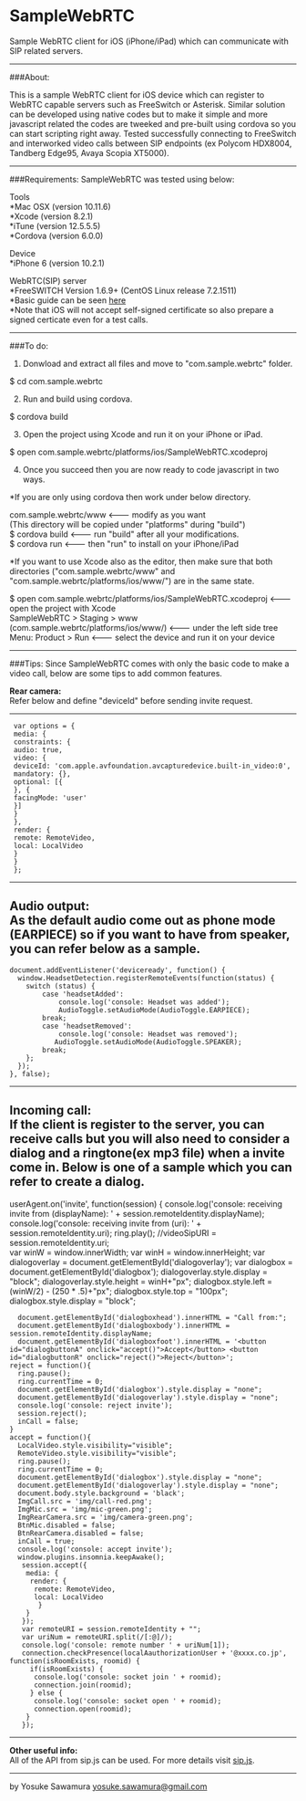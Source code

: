 # SampleWebRTC
Sample WebRTC client for iOS (iPhone/iPad) which can communicate with SIP related servers.

----------------------------------------------------

###About:

This is a sample WebRTC client for iOS device which can register to WebRTC capable servers such as FreeSwitch or Asterisk.
Similar solution can be developed using native codes but to make it simple and more javascript related the codes are tweeked and pre-built using cordova so you can start scripting right away.
Tested successfully connecting to FreeSwitch and interworked video calls between SIP endpoints (ex Polycom HDX8004, Tandberg Edge95, Avaya Scopia XT5000).

----------------------------------------------------
###Requirements:
SampleWebRTC was tested using below:

Tools<br>
 *Mac OSX (version 10.11.6)<br>
 *Xcode (version 8.2.1)<br>
 *iTune (version 12.5.5.5)<br>
 *Cordova (version 6.0.0)<br>

Device<br>
 *iPhone 6 (version 10.2.1)<br>

WebRTC(SIP) server<br>
 *FreeSWITCH Version 1.6.9+ (CentOS Linux release 7.2.1511)<br>
 *Basic guide can be seen <a href="https://freeswitch.org/confluence/display/FREESWITCH/WebRTC">here</a><br>
 *Note that iOS will not accept self-signed certificate so also prepare a signed certicate even for a test calls. 
 
----------------------------------------------------
###To do:
1. Donwload and extract all files and move to "com.sample.webrtc" folder.

 $ cd com.sample.webrtc

2. Run and build using cordova.

 $ cordova build

3. Open the project using Xcode and run it on your iPhone or iPad.

 $ open com.sample.webrtc/platforms/ios/SampleWebRTC.xcodeproj

4. Once you succeed then you are now ready to code javascript in two ways. 

 *If you are only using cordova then work under below directory.

 com.sample.webrtc/www     <--- modify as you want<br>
                           (This directory will be copied under "platforms" during "build")<br>
 $ cordova build           <--- run "build" after all your modifications. <br>
 $ cordova run             <--- then "run" to install on your iPhone/iPad <br>

 *If you want to use Xcode also as the editor, then make sure that both directories ("com.sample.webrtc/www" and "com.sample.webrtc/platforms/ios/www/") are in the same state.

 $ open com.sample.webrtc/platforms/ios/SampleWebRTC.xcodeproj       <--- open the project with Xcode<br>
 SampleWebRTC > Staging > www (com.sample.webrtc/platforms/ios/www/) <--- under the left side tree<br>
 Menu: Product > Run                                                 <--- select the device and run it on your device <br>

----------------------------------------------------

###Tips:
Since SampleWebRTC comes with only the basic code to make a video call, below are some tips to add common features.


<b>Rear camera:</b><br>
 Refer below and define "deviceId" before sending invite request. 

 -------------
     var options = {
     media: {
     constraints: {
     audio: true,
     video: {
     deviceId: 'com.apple.avfoundation.avcapturedevice.built-in_video:0',
     mandatory: {},
     optional: [{
     }, {
     facingMode: 'user'
     }]
     }
     },
     render: {
     remote: RemoteVideo,
     local: LocalVideo
     }
     }
     };
 -------------

<b>Audio output:</b><br>
 As the default audio come out as phone mode (EARPIECE) so if you want to have from speaker, you can refer below as a sample. 
 -------------
    document.addEventListener('deviceready', function() {
      window.HeadsetDetection.registerRemoteEvents(function(status) {
        switch (status) {
            case 'headsetAdded':
                console.log('console: Headset was added');
                AudioToggle.setAudioMode(AudioToggle.EARPIECE);
            break;
            case 'headsetRemoved':
                console.log('console: Headset was removed');
               AudioToggle.setAudioMode(AudioToggle.SPEAKER);
            break;
        };
      });
    }, false);
 -------------

<b>Incoming call:</b><br>
 If the client is register to the server, you can receive calls but you will also need to consider a dialog and a ringtone(ex mp3 file) when a invite come in.
 Below is one of a sample which you can refer to create a dialog.
 -------------
  userAgent.on('invite', function(session) {
   console.log('console: receiving invite from (displayName): ' + session.remoteIdentity.displayName);
   console.log('console: receiving invite from (uri): ' + session.remoteIdentity.uri);
     ring.play();
      //videoSipURI = session.remoteIdentity.uri;  
      var winW = window.innerWidth;
      var winH = window.innerHeight;
      var dialogoverlay = document.getElementById('dialogoverlay');
      var dialogbox = document.getElementById('dialogbox');
      dialogoverlay.style.display = "block";
      dialogoverlay.style.height = winH+"px";
      dialogbox.style.left = (winW/2) - (250 * .5)+"px";
      dialogbox.style.top = "100px";
      dialogbox.style.display = "block";

      document.getElementById('dialogboxhead').innerHTML = "Call from:";
      document.getElementById('dialogboxbody').innerHTML = session.remoteIdentity.displayName;
      document.getElementById('dialogboxfoot').innerHTML = '<button id="dialogbuttonA" onclick="accept()">Accept</button> <button id="dialogbuttonR" onclick="reject()">Reject</button>';
    reject = function(){
      ring.pause();
      ring.currentTime = 0;
      document.getElementById('dialogbox').style.display = "none";
      document.getElementById('dialogoverlay').style.display = "none";
      console.log('console: reject invite');
      session.reject();
      inCall = false;
    }
    accept = function(){
      LocalVideo.style.visibility="visible";
      RemoteVideo.style.visibility="visible";
      ring.pause();
      ring.currentTime = 0;
      document.getElementById('dialogbox').style.display = "none";
      document.getElementById('dialogoverlay').style.display = "none";
      document.body.style.background = 'black';
      ImgCall.src = 'img/call-red.png';
      ImgMic.src = 'img/mic-green.png';
      ImgRearCamera.src = 'img/camera-green.png';
      BtnMic.disabled = false;
      BtnRearCamera.disabled = false;
      inCall = true;
      console.log('console: accept invite');
      window.plugins.insomnia.keepAwake();
       session.accept({
        media: {
         render: {
          remote: RemoteVideo,
          local: LocalVideo
           }
        }
       });
       var remoteURI = session.remoteIdentity + "";  
       var uriNum = remoteURI.split(/[:@]/);
       console.log('console: remote number ' + uriNum[1]);
       connection.checkPresence(localAauthorizationUser + '@xxxx.co.jp', function(isRoomExists, roomid) {
         if(isRoomExists) {
          console.log('console: socket join ' + roomid);
          connection.join(roomid);
         } else {
          console.log('console: socket open ' + roomid);
          connection.open(roomid);
        }
       });
 -------------

<b>Other useful info:</b><br>
 All of the API from sip.js can be used. For more details visit <a href="https://sipjs.com/api/0.7.0/">sip.js</a>.

----------------------------------------------------

by Yosuke Sawamura yosuke.sawamura@gmail.com
